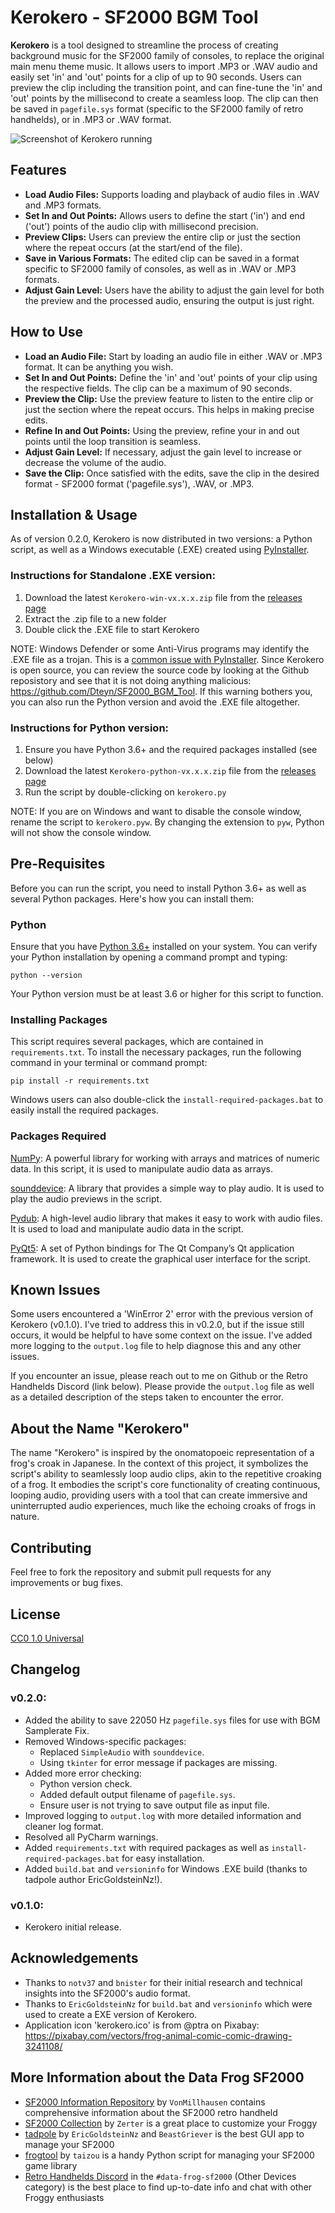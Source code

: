 # Kerokero - SF2000 BGM Tool

**Kerokero** is a tool designed to streamline the process of creating background music for the SF2000 family of consoles, to replace the original main menu theme music. It allows users to import .MP3 or .WAV audio and easily set 'in' and 'out' points for a clip of up to 90 seconds. Users can preview the clip including the transition point, and can fine-tune the 'in' and 'out' points by the millisecond to create a seamless loop. The clip can then be saved in `pagefile.sys` format (specific to the SF2000 family of retro handhelds), or in .MP3 or .WAV format.

![Screenshot of Kerokero running](https://github.com/Dteyn/SF2000_BGM_Tool/blob/beta/screenshot.png)

## Features

- **Load Audio Files:** Supports loading and playback of audio files in .WAV and .MP3 formats.
- **Set In and Out Points:** Allows users to define the start ('in') and end ('out') points of the audio clip with millisecond precision.
- **Preview Clips:** Users can preview the entire clip or just the section where the repeat occurs (at the start/end of the file).
- **Save in Various Formats:** The edited clip can be saved in a format specific to SF2000 family of consoles, as well as in .WAV or .MP3 formats.
- **Adjust Gain Level:** Users have the ability to adjust the gain level for both the preview and the processed audio, ensuring the output is just right.

## How to Use

- **Load an Audio File:** Start by loading an audio file in either .WAV or .MP3 format. It can be anything you wish.
- **Set In and Out Points:** Define the 'in' and 'out' points of your clip using the respective fields. The clip can be a maximum of 90 seconds.
- **Preview the Clip:** Use the preview feature to listen to the entire clip or just the section where the repeat occurs. This helps in making precise edits.
- **Refine In and Out Points:** Using the preview, refine your in and out points until the loop transition is seamless.
- **Adjust Gain Level:** If necessary, adjust the gain level to increase or decrease the volume of the audio.
- **Save the Clip:** Once satisfied with the edits, save the clip in the desired format - SF2000 format ('pagefile.sys'), .WAV, or .MP3.

## Installation & Usage

As of version 0.2.0, Kerokero is now distributed in two versions: a Python script, as well as a Windows executable (.EXE) created using [PyInstaller](https://pyinstaller.org/).

### Instructions for Standalone .EXE version:
1. Download the latest `Kerokero-win-vx.x.x.zip` file from the [releases page](https://github.com/Dteyn/SF2000_BGM_Tool/releases)
2. Extract the .zip file to a new folder
3. Double click the .EXE file to start Kerokero

NOTE: Windows Defender or some Anti-Virus programs may identify the .EXE file as a trojan. This is a [common issue with PyInstaller](https://www.google.com/search?q=pyinstaller+virus+warning). Since Kerokero is open source, you can review the source code by looking at the Github reposistory and see that it is not doing anything malicious: https://github.com/Dteyn/SF2000_BGM_Tool. If this warning bothers you, you can also run the Python version and avoid the .EXE file altogether.

### Instructions for Python version:
1. Ensure you have Python 3.6+ and the required packages installed (see below)
2. Download the latest `Kerokero-python-vx.x.x.zip` file from the [releases page](https://github.com/Dteyn/SF2000_BGM_Tool/releases)
3. Run the script by double-clicking on `kerokero.py`

NOTE: If you are on Windows and want to disable the console window, rename the script to `kerokero.pyw`. By changing the extension to `pyw`, Python will not show the console window.

## Pre-Requisites

Before you can run the script, you need to install Python 3.6+ as well as several Python packages. Here's how you can install them:

### Python
Ensure that you have [Python 3.6+](https://www.python.org/downloads/) installed on your system. You can verify your Python installation by opening a command prompt and typing:

```shell
python --version
```

Your Python version must be at least 3.6 or higher for this script to function.

### Installing Packages

This script requires several packages, which are contained in `requirements.txt`. To install the necessary packages, run the following command in your terminal or command prompt:

```shell
pip install -r requirements.txt
```

Windows users can also double-click the `install-required-packages.bat` to easily install the required packages.

### Packages Required

[NumPy](https://numpy.org/): A powerful library for working with arrays and matrices of numeric data. In this script, it is used to manipulate audio data as arrays.

[sounddevice](https://python-sounddevice.readthedocs.io): A library that provides a simple way to play audio. It is used to play the audio previews in the script.

[Pydub](https://github.com/jiaaro/pydub): A high-level audio library that makes it easy to work with audio files. It is used to load and manipulate audio data in the script.

[PyQt5](https://pypi.org/project/PyQt5/): A set of Python bindings for The Qt Company’s Qt application framework. It is used to create the graphical user interface for the script.

## Known Issues

Some users encountered a 'WinError 2' error with the previous version of Kerokero (v0.1.0). I've tried to address this in v0.2.0, but if the issue still occurs, it would be helpful to have some  context on the issue. I've added more logging to the `output.log` file to help diagnose this and any other issues.

If you encounter an issue, please reach out to me on Github or the Retro Handhelds Discord (link below). Please provide the `output.log` file as well as a detailed description of the steps taken to encounter the error.

## About the Name "Kerokero"
The name "Kerokero" is inspired by the onomatopoeic representation of a frog's croak in Japanese. In the context of this project, it symbolizes the script's ability to seamlessly loop audio clips, akin to the repetitive croaking of a frog. It embodies the script's core functionality of creating continuous, looping audio, providing users with a tool that can create immersive and uninterrupted audio experiences, much like the echoing croaks of frogs in nature.

## Contributing

Feel free to fork the repository and submit pull requests for any improvements or bug fixes. 

## License

[CC0 1.0 Universal](LICENSE)

## Changelog

### v0.2.0:
- Added the ability to save 22050 Hz `pagefile.sys` files for use with BGM Samplerate Fix.
- Removed Windows-specific packages:
  - Replaced `SimpleAudio` with `sounddevice`.
  - Using `tkinter` for error message if packages are missing.
- Added more error checking:
  - Python version check.
  - Added default output filename of `pagefile.sys`.
  - Ensure user is not trying to save output file as input file.
- Improved logging to `output.log` with more detailed information and cleaner log format.
- Resolved all PyCharm warnings.
- Added `requirements.txt` with required packages as well as `install-required-packages.bat` for easy installation.
- Added `build.bat` and `versioninfo` for Windows .EXE build (thanks to tadpole author EricGoldsteinNz!).

### v0.1.0:
- Kerokero initial release.

## Acknowledgements

- Thanks to `notv37` and `bnister` for their initial research and technical insights into the SF2000's audio format.
- Thanks to `EricGoldsteinNz` for `build.bat` and `versioninfo` which were used to create a EXE version of Kerokero.
- Application icon 'kerokero.ico' is from @ptra on Pixabay: https://pixabay.com/vectors/frog-animal-comic-comic-drawing-3241108/

## More Information about the Data Frog SF2000
 
- [SF2000 Information Repository](https://github.com/vonmillhausen/sf2000) by `VonMillhausen` contains comprehensive information about the SF2000 retro handheld
- [SF2000 Collection](https://zerter555.github.io/sf2000-collection/) by `Zerter` is a great place to customize your Froggy 
- [tadpole](https://github.com/EricGoldsteinNz/tadpole) by `EricGoldsteinNz` and `BeastGriever` is the best GUI app to manage your SF2000
- [frogtool](https://github.com/tzlion/frogtool) by `taizou` is a handy Python script for managing your SF2000 game library
- [Retro Handhelds Discord](https://discord.gg/retrohandhelds) in the `#data-frog-sf2000` (Other Devices category) is the best place to find up-to-date info and chat with other Froggy enthusiasts


